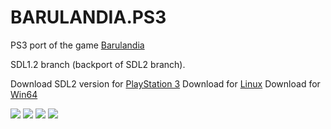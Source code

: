 # BARULANDIA.PS3

PS3 port of the game [Barulandia](https://play.google.com/store/apps/details?id=barulandia.br.com.jmgk)

SDL1.2 branch (backport of SDL2 branch).

Download SDL2 version for [PlayStation 3](https://github.com/jmgk77/BARULANDIA.PS3/releases/download/v3/BARULANDIA.PS3.pkg)
Download for [Linux](https://github.com/jmgk77/BARULANDIA.PS3/releases/download/v3/BARULANDIA.LINUX.tar.xz)
Download for [Win64](https://github.com/jmgk77/BARULANDIA.PS3/releases/download/v3/BARULANDIA.WIN64.zip)

![](https://user-images.githubusercontent.com/46632344/99160758-2e2e4b80-26c9-11eb-9a07-be119aef1cd2.PNG)
![](https://user-images.githubusercontent.com/46632344/99160759-2ff80f00-26c9-11eb-8c3a-83ec2a61160d.PNG)
![](https://user-images.githubusercontent.com/46632344/99160761-31c1d280-26c9-11eb-96ec-c79e505966ab.PNG)
![](https://user-images.githubusercontent.com/46632344/99160760-31293c00-26c9-11eb-92d9-bdead2ae377d.PNG)
